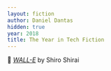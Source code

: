 ```yaml
---
layout: fiction
author: Daniel Dantas
hidden: true
year: 2018
title: The Year in Tech Fiction
---
```


📔 [_WALL-E_](https://pixar.fandom.com/wiki/WALL-E_(manga)) by Shiro Shirai <!-- 12/9/2024 -->
